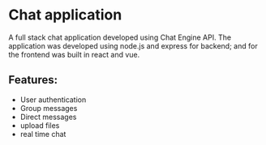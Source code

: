 # Chat application 

A full stack chat application developed using Chat Engine API. The application was developed using node.js and express for backend; and for the frontend was built in react and vue.

## Features:
- User authentication
- Group messages
- Direct messages
- upload files
- real time chat
